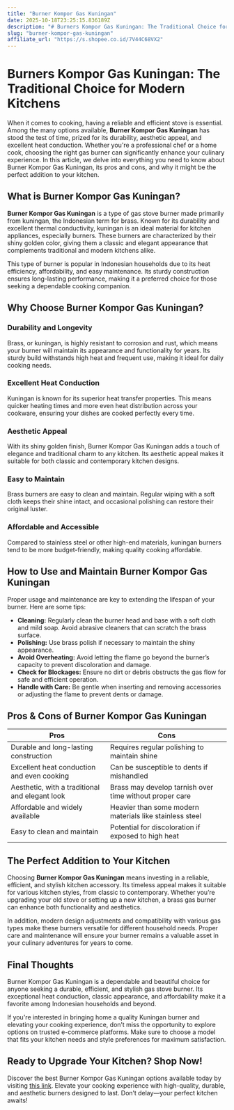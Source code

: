 ```yaml
---
title: "Burner Kompor Gas Kuningan"
date: 2025-10-18T23:25:15.836189Z
description: "# Burners Kompor Gas Kuningan: The Traditional Choice for Modern Kitchens..."
slug: "burner-kompor-gas-kuningan"
affiliate_url: "https://s.shopee.co.id/7V44C68VX2"
---
```

# Burners Kompor Gas Kuningan: The Traditional Choice for Modern Kitchens

When it comes to cooking, having a reliable and efficient stove is essential. Among the many options available, **Burner Kompor Gas Kuningan** has stood the test of time, prized for its durability, aesthetic appeal, and excellent heat conduction. Whether you're a professional chef or a home cook, choosing the right gas burner can significantly enhance your culinary experience. In this article, we delve into everything you need to know about Burner Kompor Gas Kuningan, its pros and cons, and why it might be the perfect addition to your kitchen.

## What is Burner Kompor Gas Kuningan?

**Burner Kompor Gas Kuningan** is a type of gas stove burner made primarily from kuningan, the Indonesian term for brass. Known for its durability and excellent thermal conductivity, kuningan is an ideal material for kitchen appliances, especially burners. These burners are characterized by their shiny golden color, giving them a classic and elegant appearance that complements traditional and modern kitchens alike.

This type of burner is popular in Indonesian households due to its heat efficiency, affordability, and easy maintenance. Its sturdy construction ensures long-lasting performance, making it a preferred choice for those seeking a dependable cooking companion.

## Why Choose Burner Kompor Gas Kuningan?

### Durability and Longevity

Brass, or kuningan, is highly resistant to corrosion and rust, which means your burner will maintain its appearance and functionality for years. Its sturdy build withstands high heat and frequent use, making it ideal for daily cooking needs.

### Excellent Heat Conduction

Kuningan is known for its superior heat transfer properties. This means quicker heating times and more even heat distribution across your cookware, ensuring your dishes are cooked perfectly every time.

### Aesthetic Appeal

With its shiny golden finish, Burner Kompor Gas Kuningan adds a touch of elegance and traditional charm to any kitchen. Its aesthetic appeal makes it suitable for both classic and contemporary kitchen designs.

### Easy to Maintain

Brass burners are easy to clean and maintain. Regular wiping with a soft cloth keeps their shine intact, and occasional polishing can restore their original luster.

### Affordable and Accessible

Compared to stainless steel or other high-end materials, kuningan burners tend to be more budget-friendly, making quality cooking affordable.

## How to Use and Maintain Burner Kompor Gas Kuningan

Proper usage and maintenance are key to extending the lifespan of your burner. Here are some tips:

- **Cleaning:** Regularly clean the burner head and base with a soft cloth and mild soap. Avoid abrasive cleaners that can scratch the brass surface.
- **Polishing:** Use brass polish if necessary to maintain the shiny appearance.
- **Avoid Overheating:** Avoid letting the flame go beyond the burner’s capacity to prevent discoloration and damage.
- **Check for Blockages:** Ensure no dirt or debris obstructs the gas flow for safe and efficient operation.
- **Handle with Care:** Be gentle when inserting and removing accessories or adjusting the flame to prevent dents or damage.

## Pros & Cons of Burner Kompor Gas Kuningan

| **Pros**                                            | **Cons**                                               |
|-----------------------------------------------------|--------------------------------------------------------|
| Durable and long-lasting construction            | Requires regular polishing to maintain shine        |
| Excellent heat conduction and even cooking        | Can be susceptible to dents if mishandled           |
| Aesthetic, with a traditional and elegant look   | Brass may develop tarnish over time without proper care |
| Affordable and widely available                   | Heavier than some modern materials like stainless steel |
| Easy to clean and maintain                        | Potential for discoloration if exposed to high heat |


## The Perfect Addition to Your Kitchen

Choosing **Burner Kompor Gas Kuningan** means investing in a reliable, efficient, and stylish kitchen accessory. Its timeless appeal makes it suitable for various kitchen styles, from classic to contemporary. Whether you’re upgrading your old stove or setting up a new kitchen, a brass gas burner can enhance both functionality and aesthetics.

In addition, modern design adjustments and compatibility with various gas types make these burners versatile for different household needs. Proper care and maintenance will ensure your burner remains a valuable asset in your culinary adventures for years to come.

## Final Thoughts

Burner Kompor Gas Kuningan is a dependable and beautiful choice for anyone seeking a durable, efficient, and stylish gas stove burner. Its exceptional heat conduction, classic appearance, and affordability make it a favorite among Indonesian households and beyond.

If you're interested in bringing home a quality Kuningan burner and elevating your cooking experience, don’t miss the opportunity to explore options on trusted e-commerce platforms. Make sure to choose a model that fits your kitchen needs and style preferences for maximum satisfaction.

## Ready to Upgrade Your Kitchen? Shop Now!

Discover the best Burner Kompor Gas Kuningan options available today by visiting [this link](https://s.shopee.co.id/7V44C68VX2). Elevate your cooking experience with high-quality, durable, and aesthetic burners designed to last. Don’t delay—your perfect kitchen awaits!